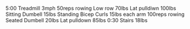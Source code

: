5:00 Treadmill 3mph
50reps rowing 
Low row 70lbs
Lat pulldiwn 100lbs
Sitting Dumbell 15lbs
Standing Bicep Curls 15lbs each arm
100reps rowing
Seated Dumbell 20lbs
Lat pulldown 85lbs
0:30 Stairs 18lbs